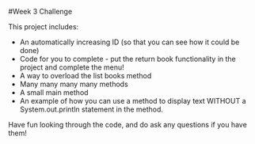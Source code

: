 #Week 3 Challenge

This project includes: 
 
- An automatically increasing ID (so that you can see how it could be done) 
- Code for you to complete - put the return book functionality in the project and complete the menu! 
- A way to overload the list books method 
- Many many many many methods 
- A small main method 
- An example of how you can use a method to display text WITHOUT a System.out.println statement in the method. 

Have fun looking through the code, and do ask any questions if you have them! 